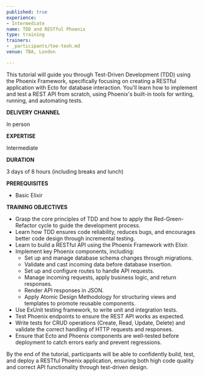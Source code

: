 ```yaml
---
published: true
experience:
- Intermediate
name: TDD and RESTful Phoenix
type: training
trainers:
- _participants/tee-teoh.md
venue: TBA, London

---
```

This tutorial will guide you through Test-Driven Development (TDD) using the Phoenix Framework,
specifically focusing on creating a RESTful application with Ecto for database interaction.
You'll learn how to implement and test a REST API from scratch, using Phoenix's built-in tools
for writing, running, and automating tests.

**DELIVERY CHANNEL**

In person

**EXPERTISE**

Intermediate

**DURATION**

3 days of 8 hours (including breaks and lunch)

**PREREQUISITES**

- Basic Elixir

**TRAINING OBJECTIVES**

- Grasp the core principles of TDD and how to apply the Red-Green-Refactor cycle to guide
the development process.
- Learn how TDD ensures code reliability, reduces bugs, and encourages better code
design through incremental testing.
- Learn to build a RESTful API using the Phoenix Framework with Elixir.
- Implement key Phoenix components, including:
     - Set up and manage database schema changes through migrations.
     - Validate and cast incoming data before database insertion.
     - Set up and configure routes to handle API requests.
     - Manage incoming requests, apply business logic, and return responses.
     - Render API responses in JSON.
     - Apply Atomic Design Methodology for structuring views and templates to promote reusable components.
- Use ExUnit testing framework, to write unit and integration tests.
- Test Phoenix endpoints to ensure the REST API works as expected.
- Write tests for CRUD operations (Create, Read, Update, Delete) and validate the correct handling
of HTTP requests and responses.
- Ensure that Ecto and Phoenix components are well-tested before deployment to catch errors
early and prevent regressions.

By the end of the tutorial, participants will be able to confidently build, test, and deploy a RESTful
Phoenix application, ensuring both high code quality and correct API functionality through test-driven design.
